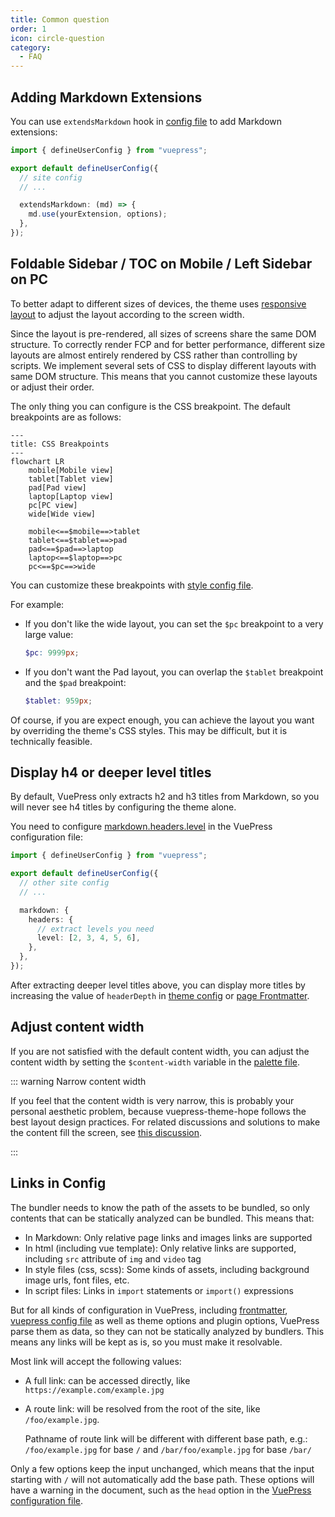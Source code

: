 ```yaml
---
title: Common question
order: 1
icon: circle-question
category:
  - FAQ
---
```


## Adding Markdown Extensions

You can use `extendsMarkdown` hook in [config file](../cookbook/vuepress/config.md#config-file) to add Markdown extensions:

```ts {7-9} title=".vuepress/config.ts"
import { defineUserConfig } from "vuepress";

export default defineUserConfig({
  // site config
  // ...

  extendsMarkdown: (md) => {
    md.use(yourExtension, options);
  },
});
```

## Foldable Sidebar / TOC on Mobile / Left Sidebar on PC

To better adapt to different sizes of devices, the theme uses [responsive layout](../guide/interface/responsive.md) to adjust the layout according to the screen width.

Since the layout is pre-rendered, all sizes of screens share the same DOM structure. To correctly render FCP and for better performance, different size layouts are almost entirely rendered by CSS rather than controlling by scripts. We implement several sets of CSS to display different layouts with same DOM structure. This means that you cannot customize these layouts or adjust their order.

The only thing you can configure is the CSS breakpoint. The default breakpoints are as follows:

```mermaid
---
title: CSS Breakpoints
---
flowchart LR
    mobile[Mobile view]
    tablet[Tablet view]
    pad[Pad view]
    laptop[Laptop view]
    pc[PC view]
    wide[Wide view]

    mobile<==$mobile==>tablet
    tablet<==$tablet==>pad
    pad<==$pad==>laptop
    laptop<==$laptop==>pc
    pc<==$pc==>wide
```

You can customize these breakpoints with [style config file](../config/style.md#configscss).

For example:

- If you don't like the wide layout, you can set the `$pc` breakpoint to a very large value:

  ```scss title=".vuepress/config.scss"
  $pc: 9999px;
  ```

- If you don't want the Pad layout, you can overlap the `$tablet` breakpoint and the `$pad` breakpoint:

  ```scss title=".vuepress/config.scss"
  $tablet: 959px;
  ```

Of course, if you are expect enough, you can achieve the layout you want by overriding the theme's CSS styles. This may be difficult, but it is technically feasible.

## Display h4 or deeper level titles

By default, VuePress only extracts h2 and h3 titles from Markdown, so you will never see h4 titles by configuring the theme alone.

You need to configure [markdown.headers.level](https://vuejs.press/reference/config/#markdown-headers) in the VuePress configuration file:

```ts {7-12} title=".vuepress/config.ts"
import { defineUserConfig } from "vuepress";

export default defineUserConfig({
  // other site config
  // ...

  markdown: {
    headers: {
      // extract levels you need
      level: [2, 3, 4, 5, 6],
    },
  },
});
```

After extracting deeper level titles above, you can display more titles by increasing the value of `headerDepth` in [theme config](../config/theme/layout.md#headerdepth) or [page Frontmatter](../config/frontmatter/layout.md#headerdepth).

## Adjust content width

If you are not satisfied with the default content width, you can adjust the content width by setting the `$content-width` variable in the [palette file](../config/style.md#layout-config).

::: warning Narrow content width

If you feel that the content width is very narrow, this is probably your personal aesthetic problem, because vuepress-theme-hope follows the best layout design practices. For related discussions and solutions to make the content fill the screen, see [this discussion](https://github.com/orgs/vuepress-theme-hope/discussions/3742).

:::

## Links in Config

The bundler needs to know the path of the assets to be bundled, so only contents that can be statically analyzed can be bundled. This means that:

- In Markdown: Only relative page links and images links are supported
- In html (including vue template): Only relative links are supported, including `src` attribute of `img` and `video` tag
- In style files (css, scss): Some kinds of assets, including background image urls, font files, etc.
- In script files: Links in `import` statements or `import()` expressions

But for all kinds of configuration in VuePress, including [frontmatter](../cookbook/vuepress/page.md#frontmatter), [vuepress config file](../cookbook/vuepress/config.md) as well as theme options and plugin options, VuePress parse them as data, so they can not be statically analyzed by bundlers. This means any links will be kept as is, so you must make it resolvable.

Most link will accept the following values:

- A full link: can be accessed directly, like `https://example.com/example.jpg`
- A route link: will be resolved from the root of the site, like `/foo/example.jpg`.

  Pathname of route link will be different with different base path, e.g.: `/foo/example.jpg` for base `/` and `/bar/foo/example.jpg` for base `/bar/`

Only a few options keep the input unchanged, which means that the input starting with `/` will not automatically add the base path. These options will have a warning in the document, such as the `head` option in the [VuePress configuration file](../cookbook/vuepress/config.md#config-file).
